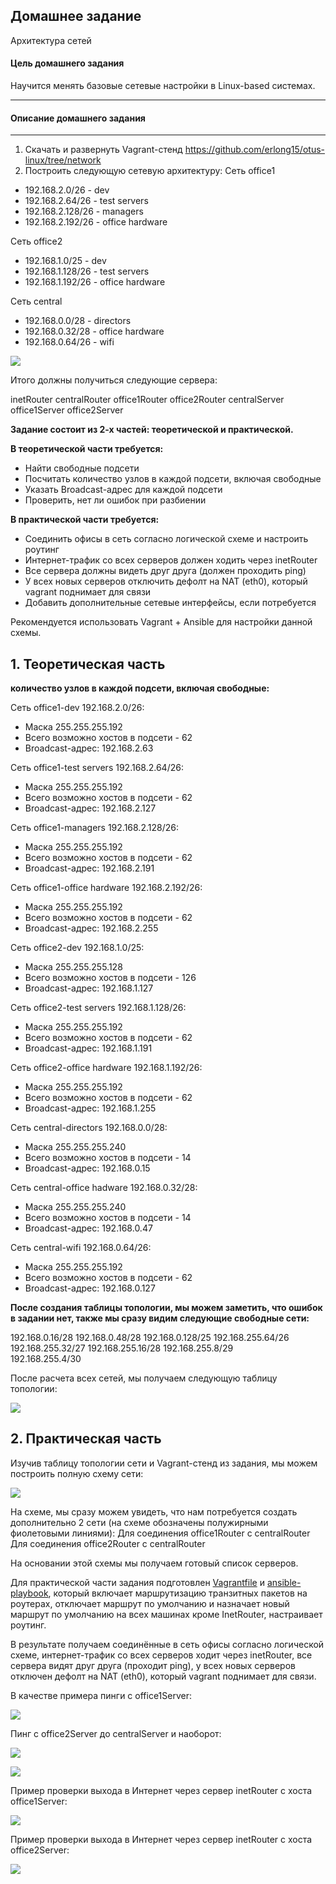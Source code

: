 ## Домашнее задание

Архитектура сетей

#### Цель домашнего задания

Научится менять базовые сетевые настройки в Linux-based системах.

---

#### Описание домашнего задания

---

1. Скачать и развернуть Vagrant-стенд https://github.com/erlong15/otus-linux/tree/network
2. Построить следующую сетевую архитектуру: Сеть office1

- 192\.168.2.0/26      - dev
- 192\.168.2.64/26     - test servers
- 192\.168.2.128/26    - managers
- 192\.168.2.192/26    - office hardware

Сеть office2

- 192\.168.1.0/25      - dev
- 192\.168.1.128/26    - test servers
- 192\.168.1.192/26    - office hardware

Сеть central

- 192\.168.0.0/28     - directors
- 192\.168.0.32/28    - office hardware
- 192\.168.0.64/26    - wifi

![](https://github.com/buravtsovpavel/OTUS-homeworks/blob/master/network%20laboratory/png/topology.png)

Итого должны получиться следующие сервера:

inetRouter
centralRouter
office1Router
office2Router
centralServer
office1Server
office2Server

**Задание состоит из 2-х частей: теоретической и практической.**

**В теоретической части требуется:**

* Найти свободные подсети
* Посчитать количество узлов в каждой подсети, включая свободные
* Указать Broadcast-адрес для каждой подсети
* Проверить, нет ли ошибок при разбиении

**В практической части требуется:**

* Соединить офисы в сеть согласно логической схеме и настроить роутинг
* Интернет-трафик со всех серверов должен ходить через inetRouter
* Все сервера должны видеть друг друга (должен проходить ping)
* У всех новых серверов отключить дефолт на NAT (eth0), который vagrant поднимает для связи
* Добавить дополнительные сетевые интерфейсы, если потребуется

Рекомендуется использовать Vagrant + Ansible для настройки данной схемы.

## **1. Теоретическая часть**

**количество узлов в каждой подсети, включая свободные:**

Сеть office1-dev 192.168.2.0/26:

* Маска 255.255.255.192
* Всего возможно хостов в подсети - 62
* Broadcast-адрес: 192.168.2.63

Сеть office1-test servers 192.168.2.64/26:

* Маска 255.255.255.192
* Всего возможно хостов в подсети - 62
* Broadcast-адрес: 192.168.2.127

Сеть office1-managers 192.168.2.128/26:

* Маска 255.255.255.192
* Всего возможно хостов в подсети - 62
* Broadcast-адрес: 192.168.2.191

Сеть office1-office hardware 192.168.2.192/26:

* Маска 255.255.255.192
* Всего возможно хостов в подсети - 62
* Broadcast-адрес: 192.168.2.255

Сеть office2-dev 192.168.1.0/25:

* Маска 255.255.255.128
* Всего возможно хостов в подсети - 126
* Broadcast-адрес: 192.168.1.127

Сеть office2-test servers 192.168.1.128/26:

* Маска 255.255.255.192
* Всего возможно хостов в подсети - 62
* Broadcast-адрес: 192.168.1.191

Сеть office2-office hardware 192.168.1.192/26:

* Маска 255.255.255.192
* Всего возможно хостов в подсети - 62
* Broadcast-адрес: 192.168.1.255

Сеть central-directors 192.168.0.0/28:

* Маска 255.255.255.240
* Всего возможно хостов в подсети - 14
* Broadcast-адрес: 192.168.0.15

Сеть central-office hadware 192.168.0.32/28:

* Маска 255.255.255.240
* Всего возможно хостов в подсети - 14
* Broadcast-адрес: 192.168.0.47

Сеть central-wifi 192.168.0.64/26:

* Маска 255.255.255.192
* Всего возможно хостов в подсети - 62
* Broadcast-адрес: 192.168.0.127

**После создания таблицы топологии, мы можем заметить, что ошибок в задании нет, также мы сразу видим следующие свободные сети:**

192.168.0.16/28
192.168.0.48/28
192.168.0.128/25
192.168.255.64/26
192.168.255.32/27
192.168.255.16/28
192.168.255.8/29  
192.168.255.4/30

После расчета всех сетей, мы получаем следующую таблицу топологии:

![](https://github.com/buravtsovpavel/OTUS-homeworks/blob/master/network%20laboratory/png/topology%20table.png)

## **2. Практическая часть**

Изучив таблицу топологии сети и Vagrant-стенд из задания, мы можем построить полную схему сети:

![](https://github.com/buravtsovpavel/OTUS-homeworks/blob/master/network%20laboratory/png/full%20topology.png)

На схеме, мы сразу можем увидеть, что нам потребуется создать дополнительно 2 сети (на схеме обозначены полужирными фиолетовыми линиями):
Для соединения office1Router c centralRouter
Для соединения office2Router c centralRouter

На основании этой схемы мы получаем готовый список серверов.

Для практической части задания подготовлен [Vagrantfile](https://github.com/buravtsovpavel/OTUS-homeworks/blob/master/network%20laboratory/Vagrantfile) и [ansible-playbook](https://github.com/buravtsovpavel/OTUS-homeworks/blob/master/network%20laboratory/ansible/provision.yml), который включает маршрутизацию транзитных пакетов на роутерах, отключает маршрут по умолчанию и назначает новый маршрут по умолчанию на всех машинах кроме InetRouter, настраивает роутинг.

В результате получаем соединённые в сеть офисы согласно логической схеме, интернет-трафик со всех серверов ходит через inetRouter, все сервера видят друг друга (проходит ping), у всех новых серверов отключен дефолт на NAT (eth0), который vagrant поднимает для связи.

В качестве примера пинги с office1Server:

![](https://github.com/buravtsovpavel/OTUS-homeworks/blob/master/network%20laboratory/png/office1server.png)

Пинг с office2Server до centralServer и наоборот:

![](https://github.com/buravtsovpavel/OTUS-homeworks/blob/master/network%20laboratory/png/office2server.png)

![](https://github.com/buravtsovpavel/OTUS-homeworks/blob/master/network%20laboratory/png/centralServer.png)

Пример проверки выхода в Интернет через сервер inetRouter c хоста office1Server:

![](https://github.com/buravtsovpavel/OTUS-homeworks/blob/master/network%20laboratory/png/traceroute%20office1Server.png)

Пример проверки выхода в Интернет через сервер inetRouter c хоста office2Server:

![](https://github.com/buravtsovpavel/OTUS-homeworks/blob/master/network%20laboratory/png/traceroute%20office2Server.png)
